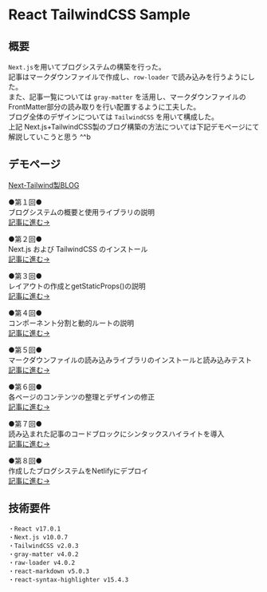 # React TailwindCSS Sample

## 概要
`Next.js`を用いてブログシステムの構築を行った。  
記事はマークダウンファイルで作成し、`row-loader` で読み込みを行うようにした。  
また、記事一覧については `gray-matter` を活用し、マークダウンファイルの FrontMatter部分の読み取りを行い配置するように工夫した。   
ブログ全体のデザインについては `TailwindCSS` を用いて構成した。  
上記 Next.js+TailwindCSS製のブログ構築の方法については下記デモページにて解説していこうと思う ^^b

## デモページ
[Next-Tailwind製BLOG](https://brightful.ga/)

●第１回●  
ブログシステムの概要と使用ライブラリの説明  
[記事に進む→](https://brightful.ga/post/next-tailwind01)

●第２回●  
Next.js および TailwindCSS のインストール  
[記事に進む→](https://brightful.ga/post/next-tailwind02)

●第３回●  
レイアウトの作成とgetStaticProps()の説明  
[記事に進む→](https://brightful.ga/post/next-tailwind03)

●第４回●  
コンポーネント分割と動的ルートの説明  
[記事に進む→](https://brightful.ga/post/next-tailwind04)

●第５回●  
マークダウンファイルの読み込みライブラリのインストールと読み込みテスト  
[記事に進む→](https://brightful.ga/post/next-tailwind05)

●第６回●  
各ページのコンテンツの整理とデザインの修正  
[記事に進む→](https://brightful.ga/post/next-tailwind06)

●第７回●  
読み込まれた記事のコードブロックにシンタックスハイライトを導入  
[記事に進む→](https://brightful.ga/post/next-tailwind07)

●第８回●  
作成したブログシステムをNetlifyにデプロイ  
[記事に進む→](https://brightful.ga/post/next-tailwind08)

## 技術要件
```
・React v17.0.1
・Next.js v10.0.7
・TailwindCSS v2.0.3
・gray-matter v4.0.2
・raw-loader v4.0.2
・react-markdown v5.0.3
・react-syntax-highlighter v15.4.3
```


